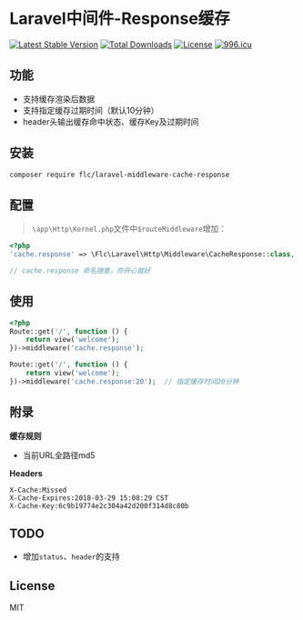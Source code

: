 # Laravel中间件-Response缓存

[![Latest Stable Version](https://poser.pugx.org/flc/laravel-middleware-cache-response/v/stable)](https://packagist.org/packages/flc/laravel-middleware-cache-response)
[![Total Downloads](https://poser.pugx.org/flc/laravel-middleware-cache-response/downloads)](https://packagist.org/packages/flc/laravel-middleware-cache-response)
[![License](https://poser.pugx.org/flc/laravel-middleware-cache-response/license)](https://packagist.org/packages/flc/laravel-middleware-cache-response)
[![996.icu](https://img.shields.io/badge/link-996.icu-red.svg)](https://996.icu)

## 功能

- 支持缓存渲染后数据
- 支持指定缓存过期时间（默认10分钟）
- header头输出缓存命中状态、缓存Key及过期时间

## 安装

```sh
composer require flc/laravel-middleware-cache-response
```

## 配置

> `\app\Http\Kernel.php`文件中`$routeMiddleware`增加：

```php
<?php
'cache.response' => \Flc\Laravel\Http\Middleware\CacheResponse::class,

// cache.response 命名随意，你开心就好
```

## 使用

```php
<?php
Route::get('/', function () {
    return view('welcome');
})->middleware('cache.response');

Route::get('/', function () {
    return view('welcome');
})->middleware('cache.response:20');  // 指定缓存时间20分钟
```

## 附录

**缓存规则**

- 当前URL全路径md5

**Headers**

```
X-Cache:Missed
X-Cache-Expires:2018-03-29 15:08:29 CST
X-Cache-Key:6c9b19774e2c304a42d200f314d8c80b
```

## TODO

- 增加`status`、`header`的支持

## License

MIT
